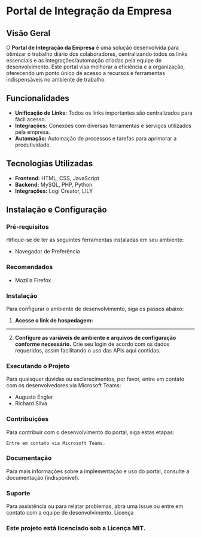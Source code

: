 # Portal de Integração da Empresa

## Visão Geral

O **Portal de Integração da Empresa** é uma solução desenvolvida para otimizar o trabalho diário dos colaboradores, centralizando todos os links essenciais e as integrações/automação criadas pela equipe de desenvolvimento. Este portal visa melhorar a eficiência e a organização, oferecendo um ponto único de acesso a recursos e ferramentas indispensáveis no ambiente de trabalho.

## Funcionalidades

- **Unificação de Links:** Todos os links importantes são centralizados para fácil acesso.
- **Integrações:** Conexões com diversas ferramentas e serviços utilizados pela empresa.
- **Automação:** Automação de processos e tarefas para aprimorar a produtividade.

## Tecnologias Utilizadas

- **Frontend:** HTML, CSS, JavaScript
- **Backend:** MySQL, PHP, Python
- **Integrações:** Logi Creator, LILY

## Instalação e Configuração

### Pré-requisitos

rtifique-se de ter as seguintes ferramentas instaladas em seu ambiente:

- Navegador de Preferência 

### Recomendados
- Mozilla Firefox

### Instalação

Para configurar o ambiente de desenvolvimento, siga os passos abaixo:

1. **Acesse o link de hospedagem:**

------

2. **Configure as variáveis de ambiente e arquivos de configuração conforme necessário.** 
Crie seu login de acordo com os dados requeridos, assim facilitando o uso das APIs aqui contidas.

### Executando o Projeto

Para quaisquer dúvidas ou esclarecimentos, por favor, entre em contato com os desenvolvedores via Microsoft Teams:

- Augusto Engler
- Richard Silva

### Contribuições

Para contribuir com o desenvolvimento do portal, siga estas etapas:

    Entre em contato via Microsoft Teams.

### Documentação

Para mais informações sobre a implementação e uso do portal, consulte a documentação (indisponível).

### Suporte

Para assistência ou para relatar problemas, abra uma issue ou entre em contato com a equipe de desenvolvimento.
Licença

### Este projeto está licenciado sob a Licença MIT.